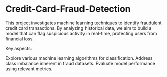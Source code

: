 # Credit-Card-Fraud-Detection
This project investigates machine learning techniques to identify fraudulent credit card transactions. By analyzing historical data, we aim to build a model that can flag suspicious activity in real-time, protecting users from financial loss.

Key aspects:

Explore various machine learning algorithms for classification.
Address class imbalance inherent in fraud datasets.
Evaluate model performance using relevant metrics.
